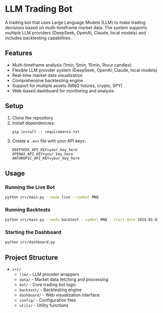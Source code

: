 # LLM Trading Bot

A trading bot that uses Large Language Models (LLM) to make trading decisions based on multi-timeframe market data. The system supports multiple LLM providers (DeepSeek, OpenAI, Claude, local models) and includes backtesting capabilities.

## Features

- Multi-timeframe analysis (1min, 5min, 15min, 1hour candles)
- Flexible LLM provider system (DeepSeek, OpenAI, Claude, local models)
- Real-time market data visualization
- Comprehensive backtesting engine
- Support for multiple assets (MNQ futures, crypto, SPY)
- Web-based dashboard for monitoring and analysis

## Setup

1. Clone the repository
2. Install dependencies:
   ```bash
   pip install -r requirements.txt
   ```
3. Create a `.env` file with your API keys:
   ```
   DEEPSEEK_API_KEY=your_key_here
   OPENAI_API_KEY=your_key_here
   ANTHROPIC_API_KEY=your_key_here
   ```

## Usage

### Running the Live Bot
```bash
python src/main.py --mode live --symbol MNQ
```

### Running Backtests
```bash
python src/main.py --mode backtest --symbol MNQ --start-date 2024-01-01 --end-date 2024-02-01
```

### Starting the Dashboard
```bash
python src/dashboard.py
```

## Project Structure

- `src/`
  - `llm/` - LLM provider wrappers
  - `data/` - Market data fetching and processing
  - `bot/` - Core trading bot logic
  - `backtest/` - Backtesting engine
  - `dashboard/` - Web visualization interface
  - `config/` - Configuration files
  - `utils/` - Utility functions 
